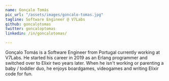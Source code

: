 ```yaml
---
name: Gonçalo Tomás
pic_url: "/assets/images/goncalo-tomas.jpg"
tagline: Software Engineer @ V7Labs
github: goncalotomas
twitter: goncaloptomas
linkedin: /in/goncalotomas/

---
```

Gonçalo Tomás is a Software Engineer from Portugal currently working at V7Labs. He started his career in 2019 as an Erlang programmer and switched over to Elixir two years later.
When he isn't working or parenting a baby / toddler duo, he enjoys boardgames, videogames and writing Elixir code for fun.